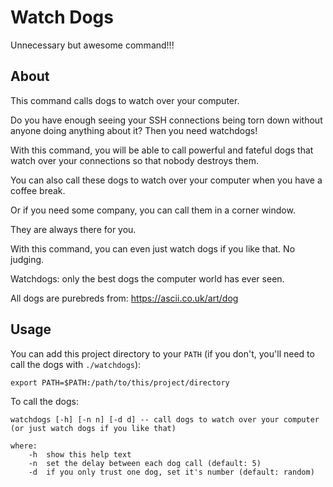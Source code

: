 # Watch Dogs
Unnecessary but awesome command!!!

## About
This command calls dogs to watch over your computer.

Do you have enough seeing your SSH connections being torn down without anyone doing anything about it?
Then you need watchdogs!

With this command, you will be able to call powerful and fateful dogs that watch over your connections so that nobody destroys them.

You can also call these dogs to watch over your computer when you have a coffee break.

Or if you need some company, you can call them in a corner window.

They are always there for you.

With this command, you can even just watch dogs if you like that. No judging.

Watchdogs: only the best dogs the computer world has ever seen.

All dogs are purebreds from: https://ascii.co.uk/art/dog

## Usage
You can add this project directory to your `PATH` (if you don't, you'll need to call the dogs with `./watchdogs`):

`export PATH=$PATH:/path/to/this/project/directory`

To call the dogs:

```
watchdogs [-h] [-n n] [-d d] -- call dogs to watch over your computer (or just watch dogs if you like that)

where:
    -h  show this help text
    -n  set the delay between each dog call (default: 5)
    -d  if you only trust one dog, set it's number (default: random)
```
